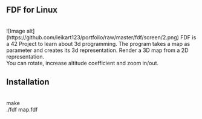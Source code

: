 <h2>FDF for Linux</h2><br>
![Image alt](https://github.com/leikart123/portfolio/raw/master/fdf/screen/2.png)
FDF is a 42 Project to learn about 3d programming. The program takes a map as parameter and creates its 3d representation. Render a 3D map from a 2D representation.<br>
You can rotate, increase altitude coefficient and zoom in/out.<br>
<h2>Installation</h2><br>
make<br>
./fdf map.fdf<br>
